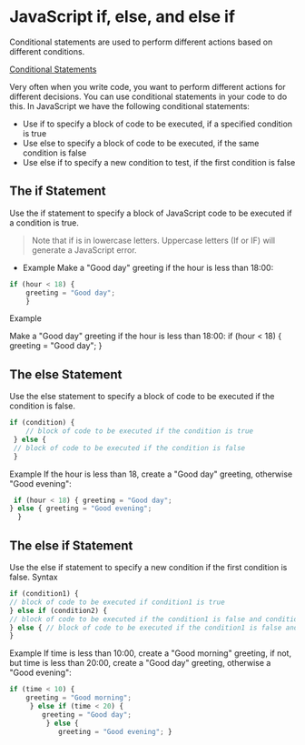 
# JavaScript if, else, and else if

 Conditional statements are used to perform different actions based on different conditions.

 <u> Conditional Statements </u>
 
 Very often when you write code, you want to perform different actions for different decisions. You can use conditional statements in your code to do this. 
In JavaScript we have the following conditional statements:
- Use if to specify a block of code to be executed, if a specified condition is true
- Use else to specify a block of code to be executed, if the same condition is false 
- Use else if to specify a new condition to test, if the first condition is false
## The if Statement
 Use the if statement to specify a block of JavaScript code to be executed if a condition is true.

> Note that if is in lowercase letters. Uppercase letters (If or IF) will generate a JavaScript error.

- Example
 Make a "Good day" greeting if the hour is less than 18:00:
 
 ```js
 if (hour < 18) {
     greeting = "Good day"; 
     }
 ```
Example

 Make a "Good day" greeting if the hour is less than 18:00: if (hour < 18) { greeting = "Good day"; }

## The else Statement 

Use the else statement to specify a block of code to be executed if the condition is false. 
```js
if (condition) { 
    // block of code to be executed if the condition is true
 } else {
 // block of code to be executed if the condition is false 
 }
 ``` 
Example 
If the hour is less than 18, create a "Good day" greeting, otherwise "Good evening":

```js 
 if (hour < 18) { greeting = "Good day"; 
} else { greeting = "Good evening"; 
  }
```
## The else if Statement 
Use the else if statement to specify a new condition if the first condition is false.
 Syntax 
 ```js 
 if (condition1) { 
// block of code to be executed if condition1 is true 
} else if (condition2) {
 // block of code to be executed if the condition1 is false and condition2 is true
 } else { // block of code to be executed if the condition1 is false and condition2 is false
 } 
 ```
Example
 If time is less than 10:00, create a "Good morning" greeting, if not, but time is less than 20:00, create a "Good day" greeting, otherwise a "Good evening": 

 ```js
if (time < 10) {
     greeting = "Good morning";
      } else if (time < 20) {
         greeting = "Good day";
          } else {
             greeting = "Good evening"; }
```